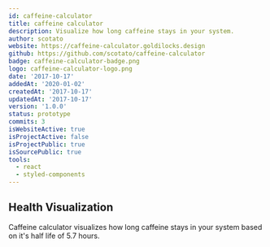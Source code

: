 ```yaml
---
id: caffeine-calculator
title: caffeine calculator
description: Visualize how long caffeine stays in your system.
author: scotato
website: https://caffeine-calculator.goldilocks.design
github: https://github.com/scotato/caffeine-calculator
badge: caffeine-calculator-badge.png
logo: caffeine-calculator-logo.png
date: '2017-10-17'
addedAt: '2020-01-02'
createdAt: '2017-10-17'
updatedAt: '2017-10-17'
version: '1.0.0'
status: prototype
commits: 3
isWebsiteActive: true
isProjectActive: false
isProjectPublic: true
isSourcePublic: true
tools: 
  - react
  - styled-components
---
```


## Health Visualization 
Caffeine calculator visualizes how long caffeine stays in your system based on it's half life of 5.7 hours.
